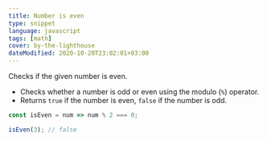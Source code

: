 ```yaml
---
title: Number is even
type: snippet
language: javascript
tags: [math]
cover: by-the-lighthouse
dateModified: 2020-10-20T23:02:01+03:00
---
```


Checks if the given number is even.

- Checks whether a number is odd or even using the modulo (`%`) operator.
- Returns `true` if the number is even, `false` if the number is odd.

```js
const isEven = num => num % 2 === 0;
```

```js
isEven(3); // false
```

